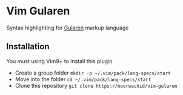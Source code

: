 # Vim Gularen
Syntax highlighting for [Gularen](https://github.com/noorwachid/gularen) markup language

## Installation
You must using Vim9+ to install this plugin

* Create a group folder `mkdir -p ~/.vim/pack/lang-specs/start`
* Move into the folder `cd ~/.vim/pack/lang-specs/start`
* Clone this repository `git clone https://noorwachid/vim-gularen`
